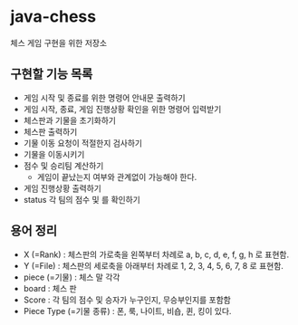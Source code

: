 # java-chess
체스 게임 구현을 위한 저장소

## 구현할 기능 목록

- 게임 시작 및 종료를 위한 명령어 안내문 출력하기
- 게임 시작, 종료, 게임 진행상황 확인을 위한 명령어 입력받기
- 체스판과 기물을 초기화하기
- 체스판 출력하기
- 기물 이동 요청이 적절한지 검사하기
- 기물을 이동시키기
- 점수 및 승리팀 계산하기
    - 게임이 끝났는지 여부와 관계없이 가능해야 한다.
- 게임 진행상황 출력하기
- status 각 팀의 점수 및 를 확인하기

## 용어 정리
- X (=Rank) : 체스판의 가로축을 왼쪽부터 차례로 a, b, c, d, e, f, g, h 로 표현함.
- Y (=File) : 체스판의 세로축을 아래부터 차례로 1, 2, 3, 4, 5, 6, 7, 8 로 표현함.
- piece (=기물) : 체스 말 각각
- board : 체스 판
- Score : 각 팀의 점수 및 승자가 누구인지, 무승부인지를 포함함
- Piece Type (=기물 종류) : 폰, 룩, 나이트, 비숍, 퀸, 킹이 있다.